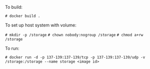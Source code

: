 To build:

`# docker build .`

To set up host system with volume:

`# mkdir -p /storage`
`# chown nobody:nogroup /storage`
`# chmod a+rw /storage`

To run:

`# docker run -d -p 137-139:137-139/tcp -p 137-139:137-139/udp -v /storage:/storage --name storage <image id>`

